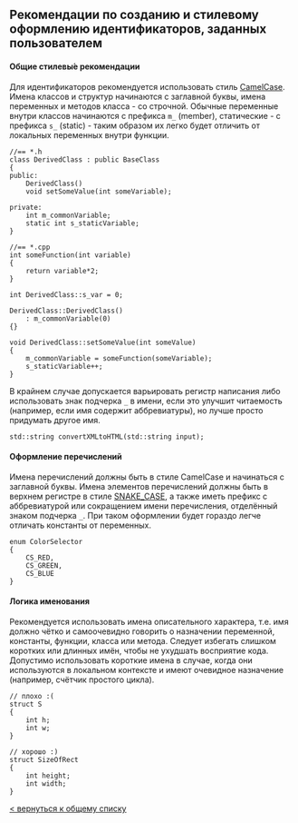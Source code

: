 ## Рекомендации по созданию и стилевому оформлению идентификаторов, заданных пользователем

#### Общие стилевы&#769;е рекомендации

Для идентификаторов рекомендуется использовать стиль [CamelCase](https://ru.wikipedia.org/wiki/CamelCase). Имена классов и структур начинаются с заглавной буквы, имена переменных и методов класса - со строчной.
Обычные переменные внутри классов начинаются с префикса ```m_``` (member), статические - с префикса ```s_``` (static) - таким образом их легко будет отличить от локальных переменных внутри функции.
```
//== *.h
class DerivedClass : public BaseClass
{
public:
    DerivedClass()
    void setSomeValue(int someVariable);

private:
    int m_commonVariable;
    static int s_staticVariable;
}

//== *.cpp
int someFunction(int variable)
{
    return variable*2;
}

int DerivedClass::s_var = 0;

DerivedClass::DerivedClass()
    : m_commonVariable(0)
{}

void DerivedClass::setSomeValue(int someValue)
{
    m_commonVariable = someFunction(someVariable);
    s_staticVariable++;
}
```

В крайнем случае допускается варьировать регистр написания либо использовать знак подчерка ```_``` в имени, если это улучшит читаемость (например, если имя содержит аббревиатуры), но лучше просто придумать другое имя.
```
std::string convertXMLtoHTML(std::string input);
```
#### Оформление перечислений

Имена перечислений должны быть в стиле CamelCase и начинаться с заглавной буквы. Имена элементов перечислений должны быть в верхнем регистре в стиле [SNAKE_CASE](https://ru.wikipedia.org/wiki/Snake_case), а также иметь префикс с аббревиатурой или сокращением имени перечисления, отделённый знаком подчерка ```_```. При таком оформлении будет гораздо легче отличать константы от переменных.
```
enum ColorSelector
{
    CS_RED,
    CS_GREEN,
    CS_BLUE
}
```
#### Логика именования

Рекомендуется использовать имена описательного характера, т.е. имя должно чётко и самоочевидно говорить о назначении переменной, константы, функции, класса или метода. Следует избегать слишком коротких или длинных имён, чтобы не ухудшать восприятие кода. Допустимо использовать короткие имена в случае, когда они используются в локальном контексте и имеют очевидное назначение (например, счётчик простого цикла).

```
// плохо :(
struct S
{
    int h;
    int w;
}

// хорошо :)
struct SizeOfRect
{
    int height;
    int width;
}
```

[< вернуться к общему списку](README.md)
